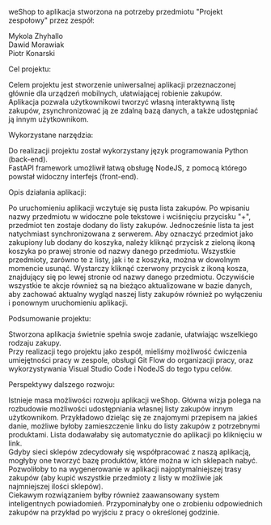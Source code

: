 weShop to aplikacja stworzona na potrzeby przedmiotu "Projekt zespołowy" przez zespół:

Mykola Zhyhallo  
Dawid Morawiak  
Piotr Konarski  


Cel projektu:

Celem projektu jest stworzenie uniwersalnej aplikacji przeznaczonej głównie dla urządzeń mobilnych, ułatwiającej robienie zakupów.  
Aplikacja pozwala użytkownikowi tworzyć własną interaktywną listę zakupów, zsynchronizować ją ze zdalną bazą danych, a także udostępniać ją innym użytkownikom.  


Wykorzystane narzędzia:

Do realizacji projektu został wykorzystany język programowania Python (back-end).  
FastAPI framework umożliwił łatwą obsługę NodeJS, z pomocą którego powstał widoczny interfejs (front-end).  


Opis działania aplikacji:

Po uruchomieniu aplikacji wczytuje się pusta lista zakupów. Po wpisaniu nazwy przedmiotu w widoczne pole tekstowe i wciśnięciu przycisku "+", przedmiot ten zostaje dodany do listy zakupów. Jednocześnie lista ta jest natychmiast synchronizowana z serwerem. Aby oznaczyć przedmiot jako zakupiony lub dodany do koszyka, należy kliknąć przycisk z zieloną ikoną koszyka po prawej stronie od nazwy danego przedmiotu. Wszystkie przedmioty, zarówno te z listy, jak i te z koszyka, można w dowolnym momencie usunąć. Wystarczy kliknąć czerwony przycisk z ikoną kosza, znajdujący się po lewej stronie od nazwy danego przedmiotu. Oczywiście wszystkie te akcje również są na bieżąco aktualizowane w bazie danych, aby zachować aktualny wygląd naszej listy zakupów również po wyłączeniu i ponownym uruchomieniu aplikacji.  


Podsumowanie projektu:

Stworzona aplikacja świetnie spełnia swoje zadanie, ułatwiając wszelkiego rodzaju zakupy.  
Przy realizacji tego projektu jako zespół, mieliśmy możliwość ćwiczenia umiejętności pracy w zespole, obsługi Git Flow do organizacji pracy, oraz wykorzystywania Visual Studio Code i NodeJS do tego typu celów.  


Perspektywy dalszego rozwoju:

Istnieje masa możliwości rozwoju aplikacji weShop. Główna wizja polega na rozbudowie możliwości udostępniania własnej listy zakupów innym użytkownikom. Przykładowo dzieląc się ze znajomymi przepisem na jakieś danie, możliwe byłoby zamieszczenie linku do listy zakupów z potrzebnymi produktami. Lista dodawałaby się automatycznie do aplikacji po kliknięciu w link.  
Gdyby sieci sklepów zdecydowały się współpracować z naszą aplikacją, mogłyby one tworzyć bazę produktów, które można w ich sklepach nabyć. Pozwoliłoby to na wygenerowanie w aplikacji najoptymalniejszej trasy zakupów (aby kupić wszystkie przedmioty z listy w możliwie jak najmniejszej ilości sklepów).  
Ciekawym rozwiązaniem byłby również zaawansowany system inteligentnych powiadomień. Przypominałyby one o zrobieniu odpowiednich zakupów na przykład po wyjściu z pracy o określonej godzinie.
